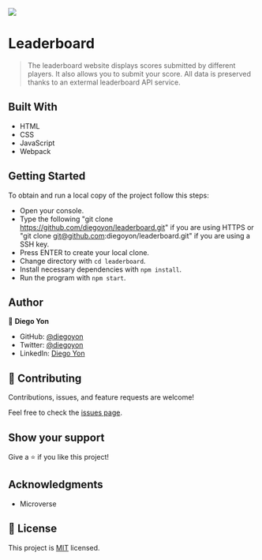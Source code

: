 ![](https://img.shields.io/badge/Microverse-blueviolet)

# Leaderboard

> The leaderboard website displays scores submitted by different players. It also allows you to submit your score. All data is preserved thanks to an extermal leaderboard API service.

## Built With

- HTML
- CSS
- JavaScript
- Webpack

## Getting Started

To obtain and run a local copy of the project follow this steps:

- Open your console.
- Type the following "git clone https://github.com/diegoyon/leaderboard.git" if you are using HTTPS or "git clone git@github.com:diegoyon/leaderboard.git" if you are using a SSH key.
- Press ENTER to create your local clone.
- Change directory with `cd leaderboard`.
- Install necessary dependencies with `npm install`.
- Run the program with `npm start`.

## Author

👤 **Diego Yon**

- GitHub: [@diegoyon](https://github.com/diegoyon)
- Twitter: [@diegoyon](https://twitter.com/diegoyon)
- LinkedIn: [Diego Yon](https://www.linkedin.com/in/diego-yon-9311aa41/)

## 🤝 Contributing

Contributions, issues, and feature requests are welcome!

Feel free to check the [issues page](../../issues/).

## Show your support

Give a ⭐️ if you like this project!

## Acknowledgments

- Microverse

## 📝 License

This project is [MIT](./MIT.md) licensed.
